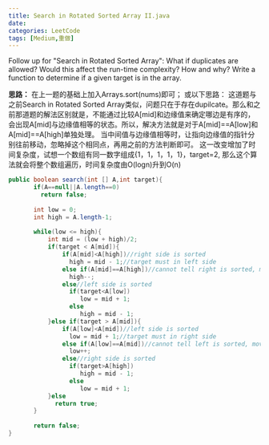 ```yaml
---
title: Search in Rotated Sorted Array II.java
date: 
categories: LeetCode
tags: [Medium,重做]
---
```

Follow up for "Search in Rotated Sorted Array":
What if duplicates are allowed?
Would this affect the run-time complexity? How and why?
Write a function to determine if a given target is in the array.
<!-- more -->
**思路：**
在上一题的基础上加入Arrays.sort(nums)即可；
或以下思路：
这道题与之前Search in Rotated Sorted Array类似，问题只在于存在dupilcate。那么和之前那道题的解法区别就是，不能通过比较A[mid]和边缘值来确定哪边是有序的，会出现A[mid]与边缘值相等的状态。所以，解决方法就是对于A[mid]==A[low]和A[mid]==A[high]单独处理。
当中间值与边缘值相等时，让指向边缘值的指针分别往前移动，忽略掉这个相同点，再用之前的方法判断即可。
这一改变增加了时间复杂度，试想一个数组有同一数字组成{1，1，1，1，1}，target=2, 那么这个算法就会将整个数组遍历，时间复杂度由O(logn)升到O(n)
``` java
public boolean search(int [] A,int target){
       if(A==null||A.length==0)
         return false;
        
       int low = 0;
       int high = A.length-1;
      
       while(low <= high){
           int mid = (low + high)/2;
           if(target < A[mid]){
               if(A[mid]<A[high])//right side is sorted
                 high = mid - 1;//target must in left side
               else if(A[mid]==A[high])//cannot tell right is sorted, move pointer high
                 high--;
               else//left side is sorted
                 if(target<A[low])
                    low = mid + 1;
                 else 
                    high = mid - 1;
           }else if(target > A[mid]){
               if(A[low]<A[mid])//left side is sorted
                 low = mid + 1;//target must in right side
               else if(A[low]==A[mid])//cannot tell left is sorted, move pointer low
                 low++;
               else//right side is sorted
                 if(target>A[high])
                    high = mid - 1;
                 else
                    low = mid + 1;
           }else
             return true;
       }
       
       return false;
}
```